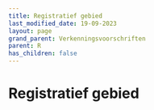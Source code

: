 ```yaml
---
title: Registratief gebied
last_modified_date: 19-09-2023
layout: page
grand_parent: Verkenningsvoorschriften
parent: R
has_children: false
---
```


Registratief gebied
===================

